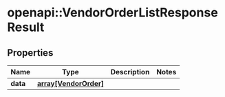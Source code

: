 # openapi::VendorOrderListResponseResult

## Properties
Name | Type | Description | Notes
------------ | ------------- | ------------- | -------------
**data** | [**array[VendorOrder]**](VendorOrder.md) |  | 


